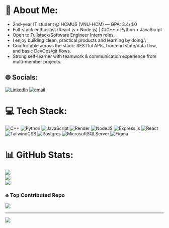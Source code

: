 # 💫 About Me:
- 2nd-year IT student @ HCMUS (VNU-HCM) — GPA: 3.4/4.0
- Full-stack enthusiast (React.js • Node.js) | C/C++ • Python • JavaScript
- Open to Fullstack/Software Engineer Intern roles.
- I enjoy building clean, practical products and learning by doing.\
- Comfortable across the stack: RESTful APIs, frontend state/data flow, and basic DevOps/git flows.
- Strong self-learner with teamwork & communication experience from multi-member projects.


## 🌐 Socials:
[![LinkedIn](https://img.shields.io/badge/LinkedIn-%230077B5.svg?logo=linkedin&logoColor=white)](https://linkedin.com/in/huyhoangluu) [![email](https://img.shields.io/badge/Email-D14836?logo=gmail&logoColor=white)](mailto:huyhoangluu105@gmail.com) 

# 💻 Tech Stack:
![C++](https://img.shields.io/badge/c++-%2300599C.svg?style=for-the-badge&logo=c%2B%2B&logoColor=white) ![Python](https://img.shields.io/badge/python-3670A0?style=for-the-badge&logo=python&logoColor=ffdd54) ![JavaScript](https://img.shields.io/badge/javascript-%23323330.svg?style=for-the-badge&logo=javascript&logoColor=%23F7DF1E) ![Render](https://img.shields.io/badge/Render-%46E3B7.svg?style=for-the-badge&logo=render&logoColor=white) ![NodeJS](https://img.shields.io/badge/node.js-6DA55F?style=for-the-badge&logo=node.js&logoColor=white) ![Express.js](https://img.shields.io/badge/express.js-%23404d59.svg?style=for-the-badge&logo=express&logoColor=%2361DAFB) ![React](https://img.shields.io/badge/react-%2320232a.svg?style=for-the-badge&logo=react&logoColor=%2361DAFB) ![TailwindCSS](https://img.shields.io/badge/tailwindcss-%2338B2AC.svg?style=for-the-badge&logo=tailwind-css&logoColor=white) ![Postgres](https://img.shields.io/badge/postgres-%23316192.svg?style=for-the-badge&logo=postgresql&logoColor=white) ![MicrosoftSQLServer](https://img.shields.io/badge/Microsoft%20SQL%20Server-CC2927?style=for-the-badge&logo=microsoft%20sql%20server&logoColor=white) ![Figma](https://img.shields.io/badge/figma-%23F24E1E.svg?style=for-the-badge&logo=figma&logoColor=white)
# 📊 GitHub Stats:
![](https://github-readme-stats.vercel.app/api?username=Hoang105205&theme=dark&hide_border=false&include_all_commits=false&count_private=false)<br/>
![](https://nirzak-streak-stats.vercel.app/?user=Hoang105205&theme=dark&hide_border=false)<br/>
![](https://github-readme-stats.vercel.app/api/top-langs/?username=Hoang105205&theme=dark&hide_border=false&include_all_commits=false&count_private=false&layout=compact)

### 🔝 Top Contributed Repo
![](https://github-contributor-stats.vercel.app/api?username=Hoang105205&limit=5&theme=dark&combine_all_yearly_contributions=true)

---
[![](https://visitcount.itsvg.in/api?id=Hoang105205&icon=0&color=0)](https://visitcount.itsvg.in)


<!-- Proudly created with GPRM ( https://gprm.itsvg.in ) -->
